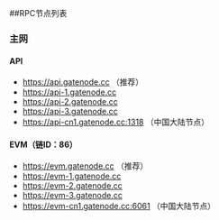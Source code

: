 ##RPC节点列表

### 主网

#### API

* https://api.gatenode.cc  （推荐）
* https://api-1.gatenode.cc
* https://api-2.gatenode.cc
* https://api-3.gatenode.cc
* https://api-cn1.gatenode.cc:1318 （中国大陆节点）


#### EVM（链ID：86）

* https://evm.gatenode.cc （推荐）
* https://evm-1.gatenode.cc
* https://evm-2.gatenode.cc
* https://evm-3.gatenode.cc 
* https://evm-cn1.gatenode.cc:6061 （中国大陆节点）







